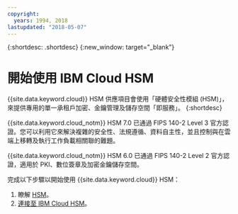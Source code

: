 ```yaml
---
copyright:
  years: 1994, 2018
lastupdated: "2018-05-07"
---
```


{:shortdesc: .shortdesc}
{:new_window: target="_blank"}

# 開始使用 IBM Cloud HSM
{{site.data.keyword.cloud}} HSM 供應項目會使用「硬體安全性模組 (HSM)」，來提供專用的單一承租戶加密、金鑰管理及儲存空間「即服務」。
{:shortdesc}

{{site.data.keyword.cloud_notm}} HSM 7.0 已通過 FIPS 140-2 Level 3 官方認證。您可以利用它來解決複雜的安全性、法規遵循、資料自主性，並且控制與在雲端上移轉及執行工作負載相關聯的難題。
 
{{site.data.keyword.cloud_notm}} HSM 6.0 已通過 FIPS 140-2 Level 2 官方認證，適用於 PKI、數位簽章及加密金鑰儲存空間。 

完成以下步驟以開始使用 {{site.data.keyword.cloud}} HSM：
1. 瞭解 [HSM](about.html)。
2. [連接至 IBM Cloud HSM](connecting_to_hsm.html)。

